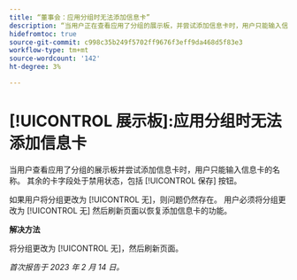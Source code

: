 ```yaml
---
title: “董事会：应用分组时无法添加信息卡”
description: “当用户正在查看应用了分组的展示板，并尝试添加信息卡时，用户只能输入信息卡的名称。 其余的卡字段处于禁用状态，包括保存按钮。”
hidefromtoc: true
source-git-commit: c998c35b249f5702ff9676f3eff9da468d5f83e3
workflow-type: tm+mt
source-wordcount: '142'
ht-degree: 3%

---
```



# [!UICONTROL 展示板]:应用分组时无法添加信息卡

当用户查看应用了分组的展示板并尝试添加信息卡时，用户只能输入信息卡的名称。 其余的卡字段处于禁用状态，包括 [!UICONTROL 保存] 按钮。

如果用户将分组更改为 [!UICONTROL 无]，则问题仍然存在。 用户必须将分组更改为 [!UICONTROL 无] 然后刷新页面以恢复添加信息卡的功能。

**解决方法**

将分组更改为 [!UICONTROL 无]，然后刷新页面。

_首次报告于 2023 年 2 月 14 日。_

